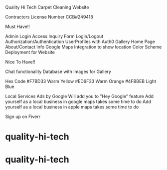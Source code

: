 Quality Hi Tech Carpet Cleaning Website

Contractors License Number
CCB#249418

Must Have!!

Admin Login Access
Inquiry Form
Login/Logout
Authorization/Authentication
UserProfiles with Auth0
Gallery
Home Page
About/Contact Info
Google Maps Integration to show location
Color Scheme
Deployment for Website



Nice To Have!!

Chat functionality
Database with Images for Gallery


Hex Code
#F7BD33 Warm Yellow
#ED6F33 Warm Orange
#4FBBEB Light Blue



Local Services Ads by Google
Will add you to "Hey Google" feature
Add yourself as a local business in google maps takes some time to do
Add yourself as a local business in apple maps takes some time to do

Sign up on Fiverr


# quality-hi-tech
# quality-hi-tech
